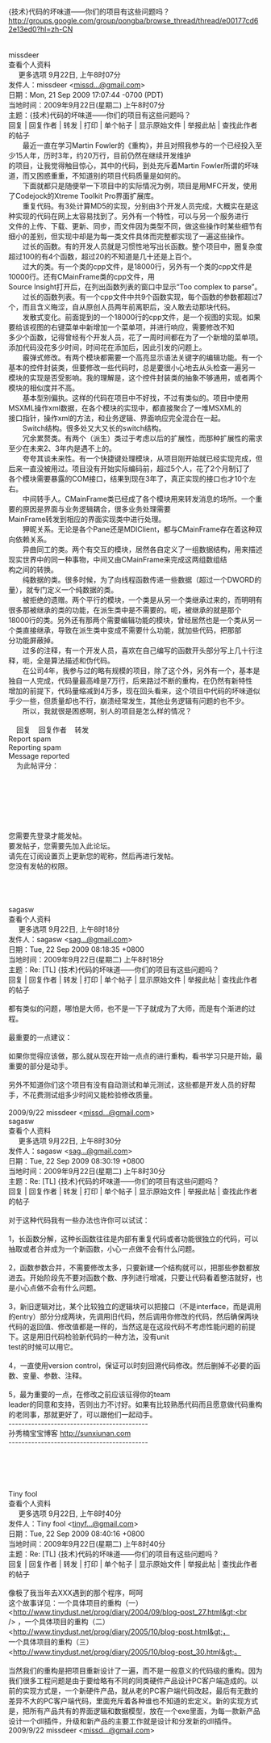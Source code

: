 <br />{技术}代码的坏味道&#8212;&#8212;你们的项目有这些问题吗？<br />http://groups.google.com/group/pongba/browse_thread/thread/e00177cd62e13ed0?hl=zh-CN<br /><br />&nbsp;&nbsp; &nbsp;<br />missdeer&nbsp; &nbsp;&nbsp;&nbsp; &nbsp;<br />查看个人资料 &nbsp;<br />&nbsp;&nbsp; &nbsp; 更多选项 9月22日, 上午8时07分<br />发件人：missdeer &lt;missd...@gmail.com&gt;<br />日期：Mon, 21 Sep 2009 17:07:44 -0700 (PDT)<br />当地时间：2009年9月22日(星期二) 上午8时07分<br />主题：{技术}代码的坏味道&#8212;&#8212;你们的项目有这些问题吗？<br />回复 | 回复作者 | 转发 | 打印 | 单个帖子 | 显示原始文件 | 举报此帖 | 查找此作者的帖子<br />　　最近一直在学习Martin Fowler的《重构》，并且对照我参与的一个已经投入至少15人年，历时3年，约20万行，目前仍然在继续开发维护<br />的项目，让我觉得触目惊心，其中的代码，到处充斥着Martin Fowler所谓的坏味道，而又困惑重重，不知道别的项目代码质量是如何的。<br />　　下面就都只是随便举一下项目中的实际情况为例，项目是用MFC开发，使用了Codejock的Xtreme Toolkit Pro界面扩展库。<br />　　重复代码。有3处计算MD5的实现，分别由3个开发人员完成，大概实在是这种实现的代码在网上太容易找到了。另外有一个特性，可以与另一个服务进行<br />文件的上传、下载、更新、同步，而文件因为类型不同，做这些操作时某些细节有细小的差别，但实现中却是为每一类文件具体而完整都实现了一遍这些操作。<br />　　过长的函数。有的开发人员就是习惯性地写出长函数。整个项目中，圈复杂度超过100的有4个函数，超过20的不知道是几十还是上百个。<br />　　过大的类。有一个类的cpp文件，是18000行，另外有一个类的cpp文件是10000行。还有CMainFrame类的cpp文件，用<br />Source Insight打开后，在列出函数列表的窗口中显示&#8220;Too complex to parse&#8221;。<br />　　过长的函数列表。有一个cpp文件中共9个函数实现，每个函数的参数都超过7个，而且含义晦涩，自从原创人员两年前离职后，没人敢去动那块代码。<br />　　发散式变化。前面提到的一个18000行的cpp文件，是一个视图的实现。如果要给该视图的右键菜单中新增加一个菜单项，并进行响应，需要修改不知<br />多少个函数，记得曾经有个开发人员，花了一周时间都在为了一个新增的菜单项。添加代码没花多少时间，时间花在添加后，因此引发的问题上。<br />　　霰弹式修改。有两个模块都需要一个高亮显示语法关键字的编辑功能。有一个基本的控件封装类，但要修改一些代码时，总是要很小心地去从头检查一遍另一<br />模块的实现是否受影响。我的理解是，这个控件封装类的抽象不够通用，或者两个模块的相似度并不高。<br />　　基本型别偏执。这样的代码在项目中不好找，不过有类似的。项目中使用MSXML操作xml数据，在各个模块的实现中，都直接聚合了一堆MSXML的<br />接口指针，操作xml的方法，和业务逻辑、界面响应完全混合在一起。<br />　　Switch结构。很多处又大又长的switch结构。<br />　　冗余累赘类。有两个（派生）类过于考虑以后的扩展性，而那种扩展性的需求至少在未来2、3年内是遇不上的。<br />　　夸夸其谈未来性。有一个快捷键处理模块，从项目刚开始就已经实现完成，但后来一直没被用过。项目没有开始实际编码前，超过5个人，花了2个月制订了<br />各个模块需要暴露的COM接口，结果到现在3年了，真正实现的接口也才10个左右。<br />　　中间转手人。CMainFrame类已经成了各个模块用来转发消息的场所。一个重要的原因是界面与业务逻辑耦合，很多业务处理需要<br />MainFrame转发到相应的界面实现类中进行处理。<br />　　狎昵关系。无论是各个Pane还是MDIClient，都与CMainFrame存在着这种双向依赖关系。<br />　　异曲同工的类。两个有交互的模块，居然各自定义了一组数据结构，用来描述现实世界中的同一种事物，中间又由CMainFrame来完成这两组数组结<br />构之间的转换。<br />　　纯数据的类。很多时候，为了向线程函数传递一些数据（超过一个DWORD的量），就专门定义一个纯数据的类。<br />　　被拒绝的遗赠。两个平行的模块，一个类是从另一个类继承过来的，而明明有很多那被继承的类的功能，在派生类中是不需要的。呃，被继承的就是那个<br />18000行的类。另外还有那两个需要编辑功能的模块，曾经居然也是一个类从另一个类直接继承，导致在派生类中变成不需要什么功能，就加些代码，把那部<br />分功能屏蔽掉。<br />　　过多的注释，有一个开发人员，喜欢在自己编写的函数开头部分写上几十行注释，呃，全是算法描述和伪代码。<br />　　在公司4年，我参与过的略有规模的项目，除了这个外，另外有一个，基本是独自一人完成，代码量最高峰是7万行，后来路过不断的重构，在仍然有新特性<br />增加的前提下，代码量缩减到4万多，现在回头看来，这个项目中代码的坏味道似乎少一些，但质量却也不行，崩溃经常发生，其他业务逻辑有问题的也不少。<br />　　所以，我就很是困惑啊，别人的项目是怎么样的情况？<br /><br />&nbsp;&nbsp;&nbsp; 回复&nbsp;&nbsp;&nbsp; 回复作者&nbsp;&nbsp;&nbsp; 转发&nbsp;&nbsp;&nbsp;&nbsp;&nbsp; &nbsp;<br />Report spam<br />Reporting spam<br />Message reported<br />&nbsp;&nbsp;&nbsp; 为此帖评分：<br /><br />&nbsp;&nbsp; &nbsp;<br />&nbsp;&nbsp; &nbsp;<br /><br />&nbsp;&nbsp; &nbsp;&nbsp;&nbsp; &nbsp;<br /><br />&nbsp;&nbsp; &nbsp;&nbsp;&nbsp; &nbsp;<br />您需要先登录才能发帖。<br />要发帖子，您需要先加入此论坛。<br />请先在订阅设置页上更新您的昵称，然后再进行发帖。<br />您没有发帖的权限。<br />&nbsp;&nbsp; &nbsp;<br /><br />&nbsp;&nbsp; &nbsp;<br />&nbsp;&nbsp; &nbsp;<br />sagasw&nbsp; &nbsp;&nbsp;&nbsp; &nbsp;<br />查看个人资料 &nbsp;<br />&nbsp;&nbsp; &nbsp; 更多选项 9月22日, 上午8时18分<br />发件人：sagasw &lt;sag...@gmail.com&gt;<br />日期：Tue, 22 Sep 2009 08:18:35 +0800<br />当地时间：2009年9月22日(星期二) 上午8时18分<br />主题：Re: [TL] {技术}代码的坏味道&#8212;&#8212;你们的项目有这些问题吗？<br />回复 | 回复作者 | 转发 | 打印 | 单个帖子 | 显示原始文件 | 举报此帖 | 查找此作者的帖子<br /><br />都有类似的问题，哪怕是大师，也不是一下子就成为了大师，而是有个渐进的过程。<br /><br />最重要的一点建议：<br /><br />如果你觉得应该做，那么就从现在开始一点点的进行重构，看书学习只是开始，最重要的部分是动手。<br /><br />另外不知道你们这个项目有没有自动测试和单元测试，这些都是开发人员的好帮手，不花费测试组多少时间又能检验修改质量。<br /><br />2009/9/22 missdeer &lt;missd...@gmail.com&gt;<br />sagasw&nbsp; &nbsp;&nbsp;&nbsp; &nbsp;<br />查看个人资料 &nbsp;<br />&nbsp;&nbsp; &nbsp; 更多选项 9月22日, 上午8时30分<br />发件人：sagasw &lt;sag...@gmail.com&gt;<br />日期：Tue, 22 Sep 2009 08:30:19 +0800<br />当地时间：2009年9月22日(星期二) 上午8时30分<br />主题：Re: [TL] {技术}代码的坏味道&#8212;&#8212;你们的项目有这些问题吗？<br />回复 | 回复作者 | 转发 | 打印 | 单个帖子 | 显示原始文件 | 举报此帖 | 查找此作者的帖子<br /><br />对于这种代码我有一些办法也许你可以试试：<br /><br />1，长函数分解，这种长函数往往是内部有重复代码或者功能很独立的代码，可以抽取或者合并成为一个新函数，小心一点做不会有什么问题。<br /><br />2，函数参数合并，不需要修改太多，只要新建一个结构就可以，把那些参数都放进去。开始阶段先不要对函数个数、序列进行增减，只要让代码看着整洁就好，也是小心点做不会有什么问题。<br /><br />3，新旧逻辑对比，某个比较独立的逻辑块可以把接口（不是interface，而是调用的entry）部分分成两块，先调用旧代码，然后调用你修改的代码，然后确保两块代码的返回值、修改值都是一样的，当然这是在这段代码不考虑性能问题的前提下。这是用旧代码检验新代码的一种方法，没有unit<br />test的时候可以用它。<br /><br />4，一直使用version control，保证可以时刻回溯代码修改。然后删掉不必要的函数、变量、参数、注释。<br /><br />5，最为重要的一点，在修改之前应该征得你的team<br />leader的同意和支持，否则出力不讨好。如果有比较熟悉代码而且愿意做代码重构的老同事，那就更好了，可以跟他们一起动手。<br />-------------------------------------------<br />孙秀楠宝宝博客 http://sunxiunan.com<br />-------------------------------------------<br /><br /><br /><br />&nbsp;&nbsp; &nbsp;<br />&nbsp;&nbsp; &nbsp;<br />Tiny fool&nbsp; &nbsp;&nbsp;&nbsp; &nbsp;<br />查看个人资料 &nbsp;<br />&nbsp;&nbsp; &nbsp; 更多选项 9月22日, 上午8时40分<br />发件人：Tiny fool &lt;tinyf...@gmail.com&gt;<br />日期：Tue, 22 Sep 2009 08:40:16 +0800<br />当地时间：2009年9月22日(星期二) 上午8时40分<br />主题：Re: [TL] {技术}代码的坏味道&#8212;&#8212;你们的项目有这些问题吗？<br />回复 | 回复作者 | 转发 | 打印 | 单个帖子 | 显示原始文件 | 举报此帖 | 查找此作者的帖子<br /><br />像极了我当年去XXX遇到的那个程序，呵呵<br />这个故事详见：一个具体项目的重构（一）&lt;http://www.tinydust.net/prog/diary/2004/09/blog-post_27.html&gt;<br />&nbsp;，一个具体项目的重构（二） &lt;http://www.tinydust.net/prog/diary/2005/10/blog-post.html&gt;，<br />一个具体项目的重构（三） &lt;http://www.tinydust.net/prog/diary/2005/10/blog-post_30.html&gt;。<br /><br />当然我们的重构是把项目重新设计了一遍，而不是一般意义的代码级的重构。因为我们很多工程问题是由于要给略有不同的同类硬件产品设计PC客户端造成的。以前的实现方式是，一个新硬件产品，就从老的PC客户端代码改起，最后有无数的差异不大的PC客户端代码，里面充斥着各种谁也不知道的宏定义。新的实现方式是，把所有产品共有的界面逻辑和数据模型，放在一个exe里面，为每一款新产品设计一个dll插件，升级和新产品的主要工作就是设计和分发新的dll插件。<br />2009/9/22 missdeer &lt;missd...@gmail.com&gt;<br />